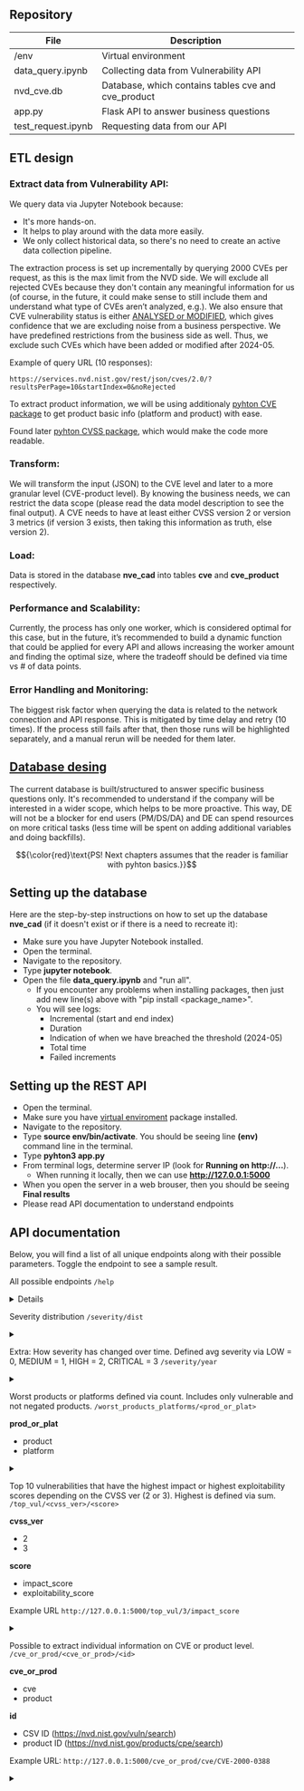 

## Repository
| File | Description |
| --- | --- |
| /env | Virtual environment |
| data_query.ipynb | Collecting data from Vulnerability API |
| nvd_cve.db | Database, which contains tables cve and cve_product |
| app.py | Flask API to answer business questions |
| test_request.ipynb | Requesting data from our API |


## ETL design

### Extract data from Vulnerability API:
We query data via Jupyter Notebook because:
- It's more hands-on.
- It helps to play around with the data more easily.
- We only collect historical data, so there's no need to create an active data collection pipeline.

The extraction process is set up incrementally by querying 2000 CVEs per request, as this is the max limit from the NVD side. We will exclude all rejected CVEs because they don't contain any meaningful information for us (of course, in the future, it could make sense to still include them and understand what type of CVEs aren’t analyzed, e.g.). We also ensure that CVE vulnerability status is either [ANALYSED or MODIFIED](https://nvd.nist.gov/vuln/vulnerability-status#divNvdStatus), which gives confidence that we are excluding noise from a business perspective. We have predefined restrictions from the business side as well. Thus, we exclude such CVEs which have been added or modified after 2024-05.

Example of query URL (10 responses): 
```
https://services.nvd.nist.gov/rest/json/cves/2.0/?resultsPerPage=10&startIndex=0&noRejected
```

To extract product information, we will be using additionaly [pyhton CVE package](https://pypi.org/project/cve-py/) to get product basic info (platform and product) with ease.

Found later [pyhton CVSS package](https://pypi.org/project/cvss/), which would make the code more readable.

### Transform:
We will transform the input (JSON) to the CVE level and later to a more granular level (CVE-product level). By knowing the business needs, we can restrict the data scope (please read the data model description to see the final output). A CVE needs to have at least either CVSS version 2 or version 3 metrics (if version 3 exists, then taking this information as truth, else version 2).

### Load:
Data is stored in the database **nve_cad** into tables **cve** and **cve_product** respectively.

### Performance and Scalability:
Currently, the process has only one worker, which is considered optimal for this case, but in the future, it’s recommended to build a dynamic function that could be applied for every API and allows increasing the worker amount and finding the optimal size, where the tradeoff should be defined via time vs # of data points.

### Error Handling and Monitoring:
The biggest risk factor when querying the data is related to the network connection and API response. This is mitigated by time delay and retry (10 times). If the process still fails after that, then those runs will be highlighted separately, and a manual rerun will be needed for them later.

## [Database desing](https://dbdiagram.io/d/66980a498b4bb5230e9ebd85)
The current database is built/structured to answer specific business questions only. It's recommended to understand if the company will be interested in a wider scope, which helps to be more proactive. This way, DE will not be a blocker for end users (PM/DS/DA) and DE can spend resources on more critical tasks (less time will be spent on adding additional variables and doing backfills).

$${\color{red}\text{PS! Next chapters assumes that the reader is familiar with pyhton basics.}}$$

## Setting up the database
Here are the step-by-step instructions on how to set up the database **nve_cad** (if it doesn't exist or if there is a need to recreate it):
- Make sure you have Jupyter Notebook installed.
- Open the terminal.
- Navigate to the repository.
- Type **jupyter notebook**.
- Open the file **data_query.ipynb** and "run all".
  - If you encounter any problems when installing packages, then just add new line(s) above with "pip install <package_name>".
  - You will see logs:
    - Incremental (start and end index)
    - Duration
    - Indication of when we have breached the threshold (2024-05)
    - Total time
    - Failed increments
 
## Setting up the REST API
- Open the terminal.
- Make sure you have [virtual enviroment](https://pypi.org/project/virtualenv/) package installed.
- Navigate to the repository.
- Type **source env/bin/activate**. You should be seeing line **(env)** command line in the terminal.
- Type **pyhton3 app.py** 
- From terminal logs, determine server IP (look for **Running on http://...**).
  - When running it locally, then we can use **http://127.0.0.1:5000**
- When you open the server in a web brouser, then you should be seeing **Final results**
- Please read API documentation to understand endpoints

## API documentation

Below, you will find a list of all unique endpoints along with their possible parameters. Toggle the endpoint to see a sample result.

All possible endpoints
``` /help ```
<details>
  
```javascript
{
  "code": 200,
  "data": [
    {
      "/": "API base URL"
    },
    {
      "/help": "Print all defined routes and their endpoint docstrings."
    },
    {
      "/severity/dist": "Base severity distribution."
    },
    {
      "/severity/year": "Base severity change over time"
    },
    {
      "/worst_products_platforms/\u003Cstring:prod_or_plat\u003E": "Get top 10 worst products/platforms. Variable prod_or_plat = [product,platform]"
    },
    {
      "/top_vul/\u003Cint:cvss_ver\u003E/\u003Cstring:score\u003E": "Get top 10 vulnerabilities based on the score and cvss version. cvss_ver = [2,3] & score = [impact_score,exploitability_score]"
    },
    {
      "/cve_or_prod/\u003Cstring:cve_or_prod\u003E/\u003Cstring:id\u003E": "Possibility to query information about either CSV (https://nvd.nist.gov/vuln/search) or product ID (https://nvd.nist.gov/products/cpe/search)"
    }
  ]
}
```
</details>

Severity distribution
``` /severity/dist ```
<details>
<summary></summary>
  
```javascript
{
  "severity_distribution": [
    {
      "CRITICAL": 7216
    },
    {
      "LOW": 14657
    },
    {
      "HIGH": 65123
    },
    {
      "MEDIUM": 93112
    }
  ]
}
```
</details>

Extra: How severity has changed over time. Defined avg severity via LOW = 0, MEDIUM = 1, HIGH = 2, CRITICAL = 3
``` /severity/year ```
<details>
<summary></summary>
  
```javascript
{
  "severity_distribution": [
    {
      "avg_base_severity": 2,
      "n_cve": 2,
      "year": "1988"
    },
    {
      "avg_base_severity": 1.67,
      "n_cve": 3,
      "year": "1989"
    },
    {
      "avg_base_severity": 1.64,
      "n_cve": 11,
      "year": "1990"
    },
    {
      "avg_base_severity": 1.73,
      "n_cve": 15,
      "year": "1991"
    },
    {
      "avg_base_severity": 1.85,
      "n_cve": 13,
      "year": "1992"
    },
    {
      "avg_base_severity": 1.46,
      "n_cve": 13,
      "year": "1993"
    },
    {
      "avg_base_severity": 1.52,
      "n_cve": 25,
      "year": "1994"
    },
    {
      "avg_base_severity": 1.68,
      "n_cve": 25,
      "year": "1995"
    },
    {
      "avg_base_severity": 1.47,
      "n_cve": 74,
      "year": "1996"
    },
    {
      "avg_base_severity": 1.49,
      "n_cve": 252,
      "year": "1997"
    },
    {
      "avg_base_severity": 1.46,
      "n_cve": 246,
      "year": "1998"
    },
    {
      "avg_base_severity": 1.34,
      "n_cve": 894,
      "year": "1999"
    },
    {
      "avg_base_severity": 1.35,
      "n_cve": 1018,
      "year": "2000"
    },
    {
      "avg_base_severity": 1.35,
      "n_cve": 1673,
      "year": "2001"
    },
    {
      "avg_base_severity": 1.39,
      "n_cve": 2149,
      "year": "2002"
    },
    {
      "avg_base_severity": 1.38,
      "n_cve": 1523,
      "year": "2003"
    },
    {
      "avg_base_severity": 1.31,
      "n_cve": 2440,
      "year": "2004"
    },
    {
      "avg_base_severity": 1.32,
      "n_cve": 4896,
      "year": "2005"
    },
    {
      "avg_base_severity": 1.33,
      "n_cve": 6485,
      "year": "2006"
    },
    {
      "avg_base_severity": 1.45,
      "n_cve": 6389,
      "year": "2007"
    },
    {
      "avg_base_severity": 1.47,
      "n_cve": 5604,
      "year": "2008"
    },
    {
      "avg_base_severity": 1.44,
      "n_cve": 5701,
      "year": "2009"
    },
    {
      "avg_base_severity": 1.39,
      "n_cve": 4591,
      "year": "2010"
    },
    {
      "avg_base_severity": 1.36,
      "n_cve": 4135,
      "year": "2011"
    },
    {
      "avg_base_severity": 1.23,
      "n_cve": 5211,
      "year": "2012"
    },
    {
      "avg_base_severity": 1.23,
      "n_cve": 5149,
      "year": "2013"
    },
    {
      "avg_base_severity": 1.16,
      "n_cve": 7891,
      "year": "2014"
    },
    {
      "avg_base_severity": 1.28,
      "n_cve": 6453,
      "year": "2015"
    },
    {
      "avg_base_severity": 1.64,
      "n_cve": 6407,
      "year": "2016"
    },
    {
      "avg_base_severity": 1.67,
      "n_cve": 14499,
      "year": "2017"
    },
    {
      "avg_base_severity": 1.72,
      "n_cve": 16329,
      "year": "2018"
    },
    {
      "avg_base_severity": 1.44,
      "n_cve": 17055,
      "year": "2019"
    },
    {
      "avg_base_severity": 1.15,
      "n_cve": 18166,
      "year": "2020"
    },
    {
      "avg_base_severity": 1.08,
      "n_cve": 19897,
      "year": "2021"
    },
    {
      "avg_base_severity": 1.19,
      "n_cve": 13683,
      "year": "2022"
    },
    {
      "avg_base_severity": 1.61,
      "n_cve": 1144,
      "year": "2023"
    },
    {
      "avg_base_severity": 1.79,
      "n_cve": 47,
      "year": "2024"
    }
  ]
}
```
</details>


Worst products or platforms defined via count. Includes only vulnerable and not negated products. 
``` /worst_products_platforms/<prod_or_plat> ```

**prod_or_plat**
- product
- platform
<details>
<summary></summary>
  
```javascript
{
  "result": [
    {
      "n_cve": 82674,
      "product": "linux_kernel",
      "vendor": "linux"
    },
    {
      "n_cve": 46952,
      "product": "ios",
      "vendor": "cisco"
    },
    {
      "n_cve": 30584,
      "product": "junos",
      "vendor": "juniper"
    },
    {
      "n_cve": 28142,
      "product": "chrome",
      "vendor": "google"
    },
    {
      "n_cve": 21535,
      "product": "firefox",
      "vendor": "mozilla"
    },
    {
      "n_cve": 20084,
      "product": "opera_browser",
      "vendor": "opera"
    },
    {
      "n_cve": 17418,
      "product": "windows_10",
      "vendor": "microsoft"
    },
    {
      "n_cve": 15863,
      "product": "safari",
      "vendor": "apple"
    },
    {
      "n_cve": 15659,
      "product": "android",
      "vendor": "google"
    },
    {
      "n_cve": 15592,
      "product": "mac_os_x",
      "vendor": "apple"
    }
  ],
  "type": "product"
}
```
</details>

Top 10 vulnerabilities that have the highest impact or highest exploitability scores depending on the CVSS ver (2 or 3). Highest is defined via sum.
``` /top_vul/<cvss_ver>/<score> ```

**cvss_ver**
- 2
- 3
  
**score**
- impact_score
- exploitability_score

Example URL ```http://127.0.0.1:5000/top_vul/3/impact_score```
<details>
<summary></summary>

```jsonscript
{
  "cvss_ver": 3,
  "result": [
    {
      "avg_score": 5.9,
      "n_cve": 6004,
      "sum_score": 35423.6,
      "vector_string": "CVSS:3.0/AV:N/AC:L/PR:N/UI:N/S:U/C:H/I:H/A:H"
    },
    {
      "avg_score": 5.9,
      "n_cve": 3392,
      "sum_score": 20012.8,
      "vector_string": "CVSS:3.0/AV:L/AC:L/PR:N/UI:R/S:U/C:H/I:H/A:H"
    },
    {
      "avg_score": 5.9,
      "n_cve": 3111,
      "sum_score": 18354.9,
      "vector_string": "CVSS:3.0/AV:N/AC:L/PR:N/UI:R/S:U/C:H/I:H/A:H"
    },
    {
      "avg_score": 5.9,
      "n_cve": 2263,
      "sum_score": 13351.7,
      "vector_string": "CVSS:3.0/AV:L/AC:L/PR:L/UI:N/S:U/C:H/I:H/A:H"
    },
    {
      "avg_score": 5.9,
      "n_cve": 1707,
      "sum_score": 10071.3,
      "vector_string": "CVSS:3.0/AV:N/AC:L/PR:L/UI:N/S:U/C:H/I:H/A:H"
    },
    {
      "avg_score": 2.7,
      "n_cve": 3667,
      "sum_score": 9900.9,
      "vector_string": "CVSS:3.0/AV:N/AC:L/PR:N/UI:R/S:C/C:L/I:L/A:N"
    },
    {
      "avg_score": 3.6,
      "n_cve": 2202,
      "sum_score": 7927.2,
      "vector_string": "CVSS:3.0/AV:N/AC:L/PR:N/UI:N/S:U/C:N/I:N/A:H"
    },
    {
      "avg_score": 3.6,
      "n_cve": 1862,
      "sum_score": 6703.2,
      "vector_string": "CVSS:3.0/AV:N/AC:L/PR:N/UI:N/S:U/C:H/I:N/A:N"
    },
    {
      "avg_score": 2.7,
      "n_cve": 1812,
      "sum_score": 4892.4,
      "vector_string": "CVSS:3.0/AV:N/AC:L/PR:L/UI:R/S:C/C:L/I:L/A:N"
    },
    {
      "avg_score": 5.9,
      "n_cve": 695,
      "sum_score": 4100.5,
      "vector_string": "CVSS:3.0/AV:N/AC:H/PR:N/UI:N/S:U/C:H/I:H/A:H"
    }
  ],
  "score_type": "impact_score"
}
```
</details>

Possible to extract individual information on CVE or product level.
``` /cve_or_prod/<cve_or_prod>/<id> ```

**cve_or_prod**
- cve
- product

**id**
- CSV ID (https://nvd.nist.gov/vuln/search)
- product ID (https://nvd.nist.gov/products/cpe/search)

Example URL: ```http://127.0.0.1:5000/cve_or_prod/cve/CVE-2000-0388```
<details>
<summary></summary>

```jsonscript
{
  "result": [
    {
      "base_score": 7.5,
      "base_severity": "HIGH",
      "cve": "CVE-2000-0388",
      "cvss_ver": 2,
      "exploitability_score": 10,
      "id": 7,
      "impact_score": 6.4,
      "last_ingested": "2024-07-21 19:07:24.752358",
      "last_modified": "2008-09-10T19:04:33.930",
      "published": "1990-05-09T04:00:00.000",
      "vector_string_v2": "AV:N/AC:L/Au:N/C:P/I:P/A:P",
      "vector_string_v3": null,
      "vuln_status": "ANALYZED"
    }
  ],
  "type": "cve"
}
```
</details>
  













